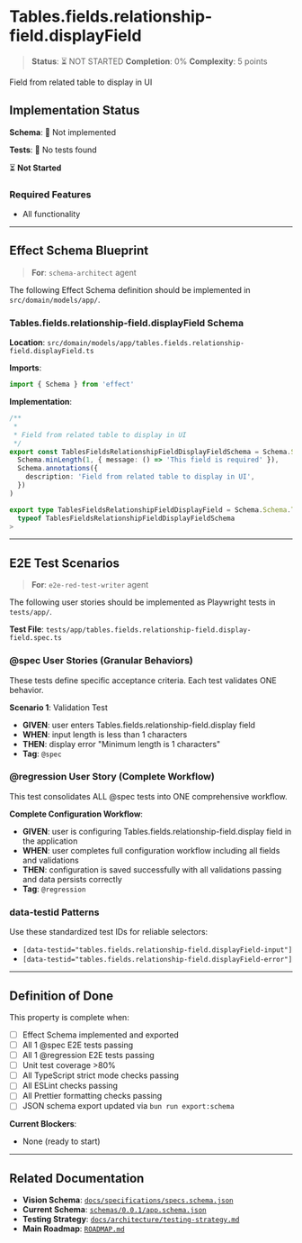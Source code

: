 # Tables.fields.relationship-field.displayField

> **Status**: ⏳ NOT STARTED
> **Completion**: 0%
> **Complexity**: 5 points

Field from related table to display in UI

## Implementation Status

**Schema**: 🔴 Not implemented

**Tests**: 🔴 No tests found

⏳ **Not Started**

### Required Features

- All functionality

---

## Effect Schema Blueprint

> **For**: `schema-architect` agent

The following Effect Schema definition should be implemented in `src/domain/models/app/`.

### Tables.fields.relationship-field.displayField Schema

**Location**: `src/domain/models/app/tables.fields.relationship-field.displayField.ts`

**Imports**:

```typescript
import { Schema } from 'effect'
```

**Implementation**:

```typescript
/**
 *
 * Field from related table to display in UI
 */
export const TablesFieldsRelationshipFieldDisplayFieldSchema = Schema.String.pipe(
  Schema.minLength(1, { message: () => 'This field is required' }),
  Schema.annotations({
    description: 'Field from related table to display in UI',
  })
)

export type TablesFieldsRelationshipFieldDisplayField = Schema.Schema.Type<
  typeof TablesFieldsRelationshipFieldDisplayFieldSchema
>
```

---

## E2E Test Scenarios

> **For**: `e2e-red-test-writer` agent

The following user stories should be implemented as Playwright tests in `tests/app/`.

**Test File**: `tests/app/tables.fields.relationship-field.display-field.spec.ts`

### @spec User Stories (Granular Behaviors)

These tests define specific acceptance criteria. Each test validates ONE behavior.

**Scenario 1**: Validation Test

- **GIVEN**: user enters Tables.fields.relationship-field.display field
- **WHEN**: input length is less than 1 characters
- **THEN**: display error "Minimum length is 1 characters"
- **Tag**: `@spec`

### @regression User Story (Complete Workflow)

This test consolidates ALL @spec tests into ONE comprehensive workflow.

**Complete Configuration Workflow**:

- **GIVEN**: user is configuring Tables.fields.relationship-field.display field in the application
- **WHEN**: user completes full configuration workflow including all fields and validations
- **THEN**: configuration is saved successfully with all validations passing and data persists correctly
- **Tag**: `@regression`

### data-testid Patterns

Use these standardized test IDs for reliable selectors:

- `[data-testid="tables.fields.relationship-field.displayField-input"]`
- `[data-testid="tables.fields.relationship-field.displayField-error"]`

---

## Definition of Done

This property is complete when:

- [ ] Effect Schema implemented and exported
- [ ] All 1 @spec E2E tests passing
- [ ] All 1 @regression E2E tests passing
- [ ] Unit test coverage >80%
- [ ] All TypeScript strict mode checks passing
- [ ] All ESLint checks passing
- [ ] All Prettier formatting checks passing
- [ ] JSON schema export updated via `bun run export:schema`

**Current Blockers**:

- None (ready to start)

---

## Related Documentation

- **Vision Schema**: [`docs/specifications/specs.schema.json`](../specs.schema.json)
- **Current Schema**: [`schemas/0.0.1/app.schema.json`](../../schemas/0.0.1/app.schema.json)
- **Testing Strategy**: [`docs/architecture/testing-strategy.md`](../../architecture/testing-strategy.md)
- **Main Roadmap**: [`ROADMAP.md`](../../../ROADMAP.md)
